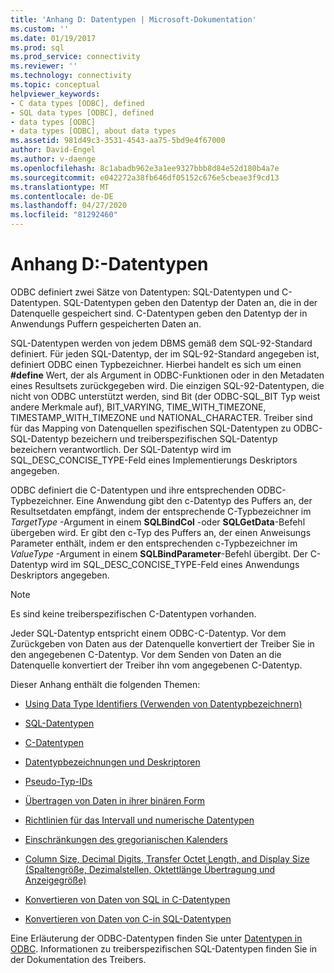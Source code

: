 ```yaml
---
title: 'Anhang D: Datentypen | Microsoft-Dokumentation'
ms.custom: ''
ms.date: 01/19/2017
ms.prod: sql
ms.prod_service: connectivity
ms.reviewer: ''
ms.technology: connectivity
ms.topic: conceptual
helpviewer_keywords:
- C data types [ODBC], defined
- SQL data types [ODBC], defined
- data types [ODBC]
- data types [ODBC], about data types
ms.assetid: 981d49c3-3531-4543-aa75-5bd9e4f67000
author: David-Engel
ms.author: v-daenge
ms.openlocfilehash: 8c1abadb962e3a1ee9327bbb8d84e52d180b4a7e
ms.sourcegitcommit: e042272a38fb646df05152c676e5cbeae3f9cd13
ms.translationtype: MT
ms.contentlocale: de-DE
ms.lasthandoff: 04/27/2020
ms.locfileid: "81292460"
---
```

# <a name="appendix-d-data-types"></a>Anhang D:-Datentypen
ODBC definiert zwei Sätze von Datentypen: SQL-Datentypen und C-Datentypen. SQL-Datentypen geben den Datentyp der Daten an, die in der Datenquelle gespeichert sind. C-Datentypen geben den Datentyp der in Anwendungs Puffern gespeicherten Daten an.  
  
 SQL-Datentypen werden von jedem DBMS gemäß dem SQL-92-Standard definiert. Für jeden SQL-Datentyp, der im SQL-92-Standard angegeben ist, definiert ODBC einen Typbezeichner. Hierbei handelt es sich um einen **#define** Wert, der als Argument in ODBC-Funktionen oder in den Metadaten eines Resultsets zurückgegeben wird. Die einzigen SQL-92-Datentypen, die nicht von ODBC unterstützt werden, sind Bit (der ODBC-SQL_BIT Typ weist andere Merkmale auf), BIT_VARYING, TIME_WITH_TIMEZONE, TIMESTAMP_WITH_TIMEZONE und NATIONAL_CHARACTER. Treiber sind für das Mapping von Datenquellen spezifischen SQL-Datentypen zu ODBC-SQL-Datentyp bezeichern und treiberspezifischen SQL-Datentyp bezeichern verantwortlich. Der SQL-Datentyp wird im SQL_DESC_CONCISE_TYPE-Feld eines Implementierungs Deskriptors angegeben.  
  
 ODBC definiert die C-Datentypen und ihre entsprechenden ODBC-Typbezeichner. Eine Anwendung gibt den c-Datentyp des Puffers an, der Resultsetdaten empfängt, indem der entsprechende C-Typbezeichner im *TargetType* -Argument in einem **SQLBindCol** -oder **SQLGetData**-Befehl übergeben wird. Er gibt den c-Typ des Puffers an, der einen Anweisungs Parameter enthält, indem er den entsprechenden c-Typbezeichner im *ValueType* -Argument in einem **SQLBindParameter**-Befehl übergibt. Der C-Datentyp wird im SQL_DESC_CONCISE_TYPE-Feld eines Anwendungs Deskriptors angegeben.  
  
> [!NOTE]  
>  Es sind keine treiberspezifischen C-Datentypen vorhanden.  
  
 Jeder SQL-Datentyp entspricht einem ODBC-C-Datentyp. Vor dem Zurückgeben von Daten aus der Datenquelle konvertiert der Treiber Sie in den angegebenen C-Datentyp. Vor dem Senden von Daten an die Datenquelle konvertiert der Treiber ihn vom angegebenen C-Datentyp.  
  
 Dieser Anhang enthält die folgenden Themen:  
  
-   [Using Data Type Identifiers (Verwenden von Datentypbezeichnern)](../../../odbc/reference/appendixes/using-data-type-identifiers.md)  
  
-   [SQL-Datentypen](../../../odbc/reference/appendixes/sql-data-types.md)  
  
-   [C-Datentypen](../../../odbc/reference/appendixes/c-data-types.md)  
  
-   [Datentypbezeichnungen und Deskriptoren](../../../odbc/reference/appendixes/data-type-identifiers-and-descriptors.md)  
  
-   [Pseudo-Typ-IDs](../../../odbc/reference/appendixes/pseudo-type-identifiers.md)  
  
-   [Übertragen von Daten in ihrer binären Form](../../../odbc/reference/appendixes/transferring-data-in-its-binary-form.md)  
  
-   [Richtlinien für das Intervall und numerische Datentypen](../../../odbc/reference/appendixes/guidelines-for-interval-and-numeric-data-types.md)  
  
-   [Einschränkungen des gregorianischen Kalenders](../../../odbc/reference/appendixes/constraints-of-the-gregorian-calendar.md)  
  
-   [Column Size, Decimal Digits, Transfer Octet Length, and Display Size (Spaltengröße, Dezimalstellen, Oktettlänge Übertragung und Anzeigegröße)](../../../odbc/reference/appendixes/column-size-decimal-digits-transfer-octet-length-and-display-size.md)  
  
-   [Konvertieren von Daten von SQL in C-Datentypen](../../../odbc/reference/appendixes/converting-data-from-sql-to-c-data-types.md)  
  
-   [Konvertieren von Daten von C-in SQL-Datentypen](../../../odbc/reference/appendixes/converting-data-from-c-to-sql-data-types.md)  
  
 Eine Erläuterung der ODBC-Datentypen finden Sie unter [Datentypen in ODBC](../../../odbc/reference/develop-app/data-types-in-odbc.md). Informationen zu treiberspezifischen SQL-Datentypen finden Sie in der Dokumentation des Treibers.
